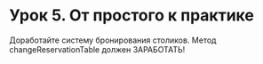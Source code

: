 # Урок 5. От простого к практике

Доработайте систему бронирования столиков. Метод changeReservationTable должен ЗАРАБОТАТЬ!
